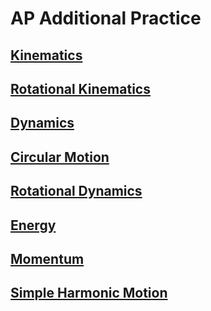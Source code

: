 # AP Additional Practice 

## [Kinematics](apkinsbgpractice)
## [Rotational Kinematics]()
## [Dynamics]()
## [Circular Motion]()
## [Rotational Dynamics]()
## [Energy]()
## [Momentum]()
## [Simple Harmonic Motion]()
